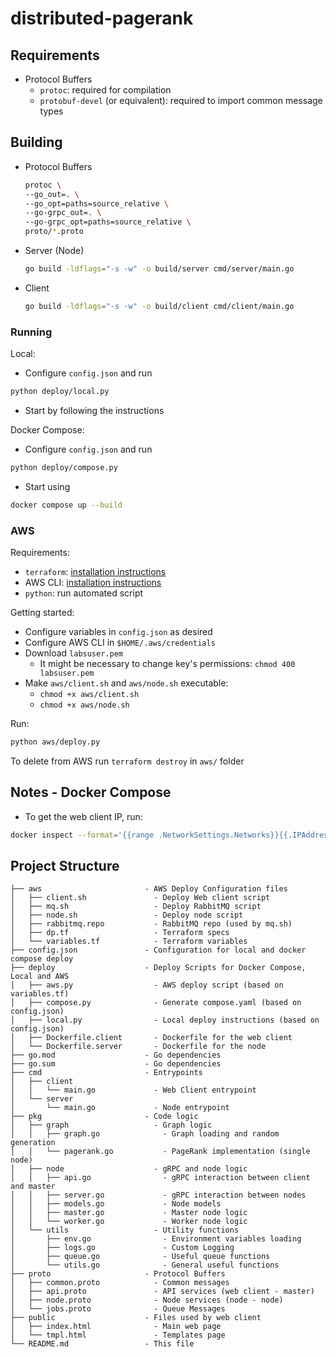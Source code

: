 # distributed-pagerank

## Requirements

- Protocol Buffers
  - `protoc`: required for compilation
  - `protobuf-devel` (or equivalent): required to import common message types

## Building

- Protocol Buffers
  ```bash
  protoc \
  --go_out=. \
  --go_opt=paths=source_relative \
  --go-grpc_out=. \
  --go-grpc_opt=paths=source_relative \
  proto/*.proto
  ```
- Server (Node) 
  ```bash
  go build -ldflags="-s -w" -o build/server cmd/server/main.go
  ```
- Client
  ```bash
  go build -ldflags="-s -w" -o build/client cmd/client/main.go
  ```

### Running

Local:
- Configure `config.json` and run
```bash
python deploy/local.py
```
- Start by following the instructions

Docker Compose:
- Configure `config.json` and run
```bash
python deploy/compose.py
```
- Start using
```bash
docker compose up --build
```

### AWS

Requirements:
- `terraform`: [installation instructions](https://developer.hashicorp.com/terraform/downloads?product_intent=terraform)
- AWS CLI: [installation instructions](https://docs.aws.amazon.com/cli/latest/userguide/getting-started-install.html)
- `python`: run automated script

Getting started:
<!-- - Install AWS plugin for Ansible: -->
<!--   ```bash -->
<!--   ansible-galaxy collection install amazon.aws -->
<!--   ``` -->
- Configure variables in `config.json` as desired
- Configure AWS CLI in `$HOME/.aws/credentials`
- Download `labsuser.pem`
  - It might be necessary to change key's permissions: `chmod 400 labsuser.pem`
- Make `aws/client.sh` and `aws/node.sh` executable: 
  - `chmod +x aws/client.sh`
  - `chmod +x aws/node.sh`

Run:
```bash
python aws/deploy.py
```

To delete from AWS run `terraform destroy` in `aws/` folder

## Notes - Docker Compose

- To get the web client IP, run:
```bash
docker inspect --format='{{range .NetworkSettings.Networks}}{{.IPAddress}}{{end}}' `docker ps -f "ancestor=distributed-pagerank-client" | awk 'FNR==2{ print $1 }'`
```

## Project Structure

```
├── aws                       - AWS Deploy Configuration files
│   ├── client.sh               - Deploy Web client script
│   ├── mq.sh                   - Deploy RabbitMQ script
│   ├── node.sh                 - Deploy node script
│   ├── rabbitmq.repo           - RabbitMQ repo (used by mq.sh)
│   ├── dp.tf                   - Terraform specs
│   └── variables.tf            - Terraform variables
├── config.json               - Configuration for local and docker compose deploy
├── deploy                    - Deploy Scripts for Docker Compose, Local and AWS
│   ├── aws.py                  - AWS deploy script (based on variables.tf)
│   ├── compose.py              - Generate compose.yaml (based on config.json)
│   ├── local.py                - Local deploy instructions (based on config.json)
│   ├── Dockerfile.client       - Dockerfile for the web client
│   └── Dockerfile.server       - Dockerfile for the node
├── go.mod                    - Go dependencies
├── go.sum                    - Go dependencies
├── cmd                       - Entrypoints
│   ├── client
│   │   └── main.go             - Web Client entrypoint
│   └── server
│       └── main.go             - Node entrypoint
├── pkg                       - Code logic
│   ├── graph                   - Graph logic
│   │   ├── graph.go              - Graph loading and random generation
│   │   └── pagerank.go           - PageRank implementation (single node)
│   ├── node                    - gRPC and node logic
│   │   ├── api.go                - gRPC interaction between client and master
│   │   ├── server.go             - gRPC interaction between nodes
│   │   ├── models.go             - Node models
│   │   ├── master.go             - Master node logic
│   │   └── worker.go             - Worker node logic
│   └── utils                   - Utility functions
│       ├── env.go                - Environment variables loading
│       ├── logs.go               - Custom Logging
│       ├── queue.go              - Useful queue functions
│       └── utils.go              - General useful functions
├── proto                     - Protocol Buffers
│   ├── common.proto            - Common messages
│   ├── api.proto               - API services (web client - master)
│   ├── node.proto              - Node services (node - node)
│   └── jobs.proto              - Queue Messages
├── public                    - Files used by web client
│   ├── index.html              - Main web page
│   └── tmpl.html               - Templates page
└── README.md                 - This file
```
